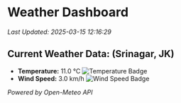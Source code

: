 
# Weather Dashboard

_Last Updated: 2025-03-15 12:16:29_

## Current Weather Data: (Srinagar, JK)
- **Temperature:** 11.0 °C ![Temperature Badge](https://img.shields.io/badge/Temperature-Low%20Temp-blue)
- **Wind Speed:** 3.0 km/h ![Wind Speed Badge](https://img.shields.io/badge/Wind%20Speed-Light%20Wind-blue)

*Powered by Open-Meteo API*
